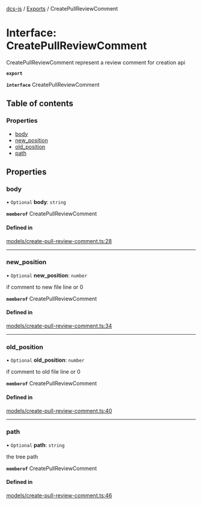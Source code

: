 [dcs-js](../README.md) / [Exports](../modules.md) / CreatePullReviewComment

# Interface: CreatePullReviewComment

CreatePullReviewComment represent a review comment for creation api

**`export`**

**`interface`** CreatePullReviewComment

## Table of contents

### Properties

- [body](CreatePullReviewComment.md#body)
- [new\_position](CreatePullReviewComment.md#new_position)
- [old\_position](CreatePullReviewComment.md#old_position)
- [path](CreatePullReviewComment.md#path)

## Properties

### <a id="body" name="body"></a> body

• `Optional` **body**: `string`

**`memberof`** CreatePullReviewComment

#### Defined in

[models/create-pull-review-comment.ts:28](https://github.com/unfoldingWord/dcs-js/blob/42a7ab5/models/create-pull-review-comment.ts#L28)

___

### <a id="new_position" name="new_position"></a> new\_position

• `Optional` **new\_position**: `number`

if comment to new file line or 0

**`memberof`** CreatePullReviewComment

#### Defined in

[models/create-pull-review-comment.ts:34](https://github.com/unfoldingWord/dcs-js/blob/42a7ab5/models/create-pull-review-comment.ts#L34)

___

### <a id="old_position" name="old_position"></a> old\_position

• `Optional` **old\_position**: `number`

if comment to old file line or 0

**`memberof`** CreatePullReviewComment

#### Defined in

[models/create-pull-review-comment.ts:40](https://github.com/unfoldingWord/dcs-js/blob/42a7ab5/models/create-pull-review-comment.ts#L40)

___

### <a id="path" name="path"></a> path

• `Optional` **path**: `string`

the tree path

**`memberof`** CreatePullReviewComment

#### Defined in

[models/create-pull-review-comment.ts:46](https://github.com/unfoldingWord/dcs-js/blob/42a7ab5/models/create-pull-review-comment.ts#L46)
